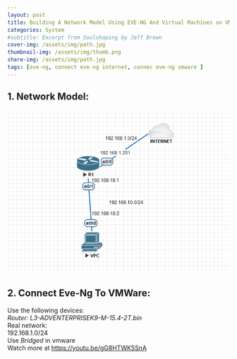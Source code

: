 ```yaml
---
layout: post
title: Building A Network Model Using EVE-NG And Virtual Machines on VMWARE  
categories: System
#subtitle: Excerpt from Soulshaping by Jeff Brown
cover-img: /assets/img/path.jpg
thumbnail-img: /assets/img/thumb.png
share-img: /assets/img/path.jpg
tags: [eve-ng, connect eve-ng internet, connec eve-ng vmware ]
---
```

## 1. Network Model:  
![](/assets/img/Connect-EVE-To-VMWare/network-model.png)  
## 2. Connect Eve-Ng To VMWare:  
Use the following devices:  
*Router: L3-ADVENTERPRISEK9-M-15.4-2T.bin*  
Real network:  
192.168.1.0/24  
Use *Bridged* in vmware  
Watch more at https://youtu.be/gG8HTWK5SnA
